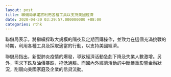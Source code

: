 ```yaml
---
layout: post
title: 聯儲局承諾將利用各種工具以支持美國經濟
date: 2020-04-30 03:29:57.000000000 +08:00
categories: rthk
---
```


聯儲局表示，將繼續採取大規模的隔夜及定期回購操作，並致力在這個充滿挑戰的時期，利用各種工具及採取適當的行動，以支持美國經濟。

聯儲局指出，新型肺炎疫情的爆發，導致經濟活動急劇下降及失業人數激增。另外，需求下跌及油價暴跌，拖低通脹。而國內外經濟活動的中斷嚴重影響金融狀況，削弱向美國家庭及企業的信貸流動。
